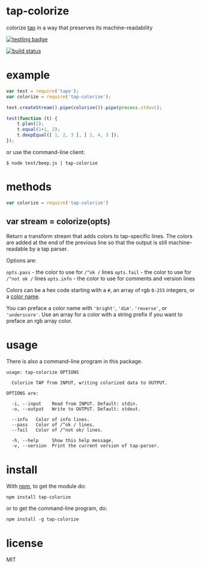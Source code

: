 # tap-colorize

colorize [tap](http://testanything.org/)
in a way that preserves its machine-readability

[![testling badge](https://ci.testling.com/substack/tap-colorize.png)](https://ci.testling.com/substack/tap-colorize)

[![build status](https://secure.travis-ci.org/substack/tap-colorize.png)](http://travis-ci.org/substack/tap-colorize)

# example

``` js
var test = require('tape');
var colorize = require('tap-colorize');

test.createStream().pipe(colorize()).pipe(process.stdout);

test(function (t) {
    t.plan(2);
    t.equal(1+1, 2);
    t.deepEqual([ 1, 2, 3 ], [ 1, 4, 3 ]);
});
```

or use the command-line client:

```
$ node test/beep.js | tap-colorize
```

# methods

``` js
var colorize = require('tap-colorize')
```

## var stream = colorize(opts)

Return a transform stream that adds colors to tap-specific lines. The colors are
added at the end of the previous line so that the output is still
machine-readable by a tap parser.

Options are:

`opts.pass` - the color to use for `/^ok /` lines
`opts.fail` - the color to use for `/^not ok /` lines
`opts.info` - the color to use for comments and version lines

Colors can be a hex code starting with a `#`, an array of rgb `0-255` integers,
or a [color name](https://www.npmjs.org/package/colornames).

You can preface a color name with `'bright'`, `'dim'`. `'reverse'`, or
`'underscore'`. Use an array for a color with a string prefix if you want to
preface an rgb array color.

# usage

There is also a command-line program in this package.

```
usage: tap-colorize OPTIONS

  Colorize TAP from INPUT, writing colorized data to OUTPUT.

OPTIONS are:

  -i, --input    Read from INPUT. Default: stdin.
  -o, --output   Write to OUTPUT. Default: stdout.

  --info   Color of info lines.
  --pass   Color of /^ok / lines.
  --fail   Color of /^not ok/ lines.

  -h, --help     Show this help message.
  -v, --version  Print the current version of tap-parser.

```

# install

With [npm](https://npmjs.org), to get the module do:

```
npm install tap-colorize
```

or to get the command-line program, do:

```
npm install -g tap-colorize
```

# license

MIT
